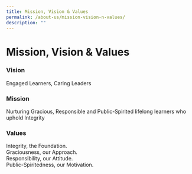 ```yaml
---
title: Mission, Vision & Values
permalink: /about-us/mission-vision-n-values/
description: ""
---
```

# Mission, Vision & Values

### Vision

Engaged Learners, Caring Leaders  

### Mission

Nurturing Gracious, Responsible and Public-Spirited lifelong learners who uphold Integrity  

### Values

Integrity, the Foundation.  
Graciousness, our Approach.  
Responsibility, our Attitude.  
Public-Spiritedness, our Motivation.